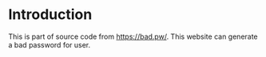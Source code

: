 # Introduction
This is part of source code from https://bad.pw/.
This website can generate a bad password for user.
